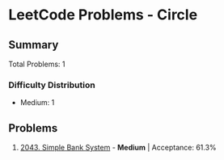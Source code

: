 # LeetCode Problems - Circle

## Summary
Total Problems: 1

### Difficulty Distribution

- Medium: 1

## Problems

1. [2043. Simple Bank System](https://leetcode.com/problems/simple-bank-system/) - **Medium** | Acceptance: 61.3%